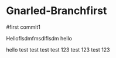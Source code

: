 # Gnarled-Branchfirst 

#first commit1

Helloflsdmfmsdlflsdm
hello

hello
test
test
test
test 123
test 123
test 123
